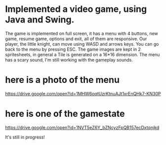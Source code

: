 # Implemented a video game, using Java and Swing.
The game is implemented on full screen, it has a menu with 4 buttons, new game, resume game, options and exit, all of them are responsive.
Our player, the little knight, can move using WASD and arrows keys. You can go back to the menu by pressing ESC.
The game images are kept in 2 spritesheets, in general a Tile is generated on a 16*16 dimension.
The menu has a scary sound, I'm still working with the gameplay sounds.
# here is a photo of the menu 
https://drive.google.com/open?id=1MHW6oqtUzrKtnuAJt1xrEnQHk7-KN30P
# here is one of the gamestate
https://drive.google.com/open?id=1NVT5eZ6Y_bZNcyzFpQB157ecDxtqnjkd

It's still in progress!
